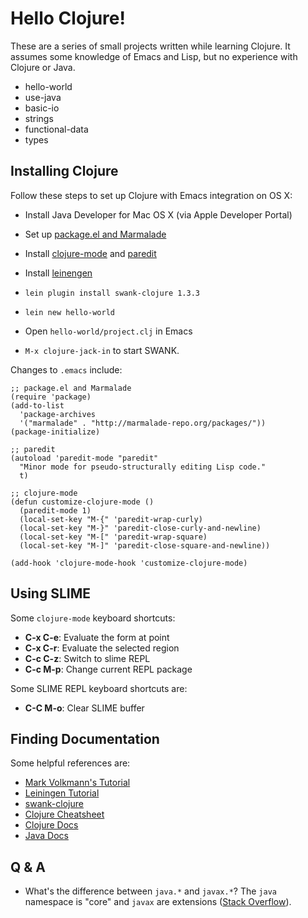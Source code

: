 # Hello Clojure! #

These are a series of small projects written while learning
Clojure. It assumes some knowledge of Emacs and Lisp, but no
experience with Clojure or Java.

+ hello-world
+ use-java
+ basic-io
+ strings
+ functional-data
+ types


## Installing Clojure ##

Follow these steps to set up Clojure with Emacs integration on OS X:

  + Install Java Developer for Mac OS X (via Apple Developer Portal)

  + Set up [package.el and Marmalade][6]

  + Install [clojure-mode][7] and [paredit][8]

  + Install [leinengen][9]

  + `lein plugin install swank-clojure 1.3.3`

  + `lein new hello-world`

  + Open `hello-world/project.clj` in Emacs

  + `M-x clojure-jack-in` to start SWANK.

Changes to `.emacs` include:

    ;; package.el and Marmalade
    (require 'package)
    (add-to-list
      'package-archives
      '("marmalade" . "http://marmalade-repo.org/packages/"))
    (package-initialize)

    ;; paredit
    (autoload 'paredit-mode "paredit"
      "Minor mode for pseudo-structurally editing Lisp code."
      t)

    ;; clojure-mode
    (defun customize-clojure-mode ()
      (paredit-mode 1)
      (local-set-key "M-{" 'paredit-wrap-curly)
      (local-set-key "M-}" 'paredit-close-curly-and-newline)
      (local-set-key "M-[" 'paredit-wrap-square)
      (local-set-key "M-]" 'paredit-close-square-and-newline))

    (add-hook 'clojure-mode-hook 'customize-clojure-mode)


## Using SLIME ##

Some `clojure-mode` keyboard shortcuts:

  + **C-x C-e**: Evaluate the form at point
  + **C-x C-r**: Evaluate the selected region
  + **C-c C-z**: Switch to slime REPL
  + **C-c M-p**: Change current REPL package

Some SLIME REPL keyboard shortcuts are:

  + **C-C M-o**: Clear SLIME buffer


## Finding Documentation ##

Some helpful references are:

+ [Mark Volkmann's Tutorial][0]
+ [Leiningen Tutorial][1]
+ [swank-clojure][5]
+ [Clojure Cheatsheet][2]
+ [Clojure Docs][3]
+ [Java Docs][4]


## Q & A ##

  + What's the difference between `java.*` and `javax.*`? The `java`
    namespace is "core" and `javax` are extensions
    ([Stack Overflow][10]).


[0]: http://java.ociweb.com/mark/clojure/article.html
[1]: https://github.com/technomancy/leiningen/blob/master/doc/TUTORIAL.md
[2]: http://clojure.org/cheatsheet
[3]: http://clojure.github.com/clojure/
[4]: http://docs.oracle.com/javase/7/docs/api/index.html
[5]: https://github.com/technomancy/swank-clojure
[6]: http://marmalade-repo.org/
[7]: http://marmalade-repo.org/packages/clojure-mode
[8]: http://marmalade-repo.org/packages/paredit
[9]: https://github.com/technomancy/leiningen
[10]: http://stackoverflow.com/questions/727844/javax-vs-java-package
